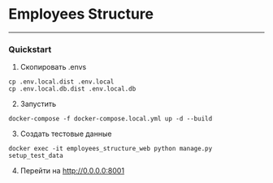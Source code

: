 # Employees Structure

---

### Quickstart


1. Скопировать .envs
```
cp .env.local.dist .env.local
cp .env.local.db.dist .env.local.db
``` 
2. Запустить
```
docker-compose -f docker-compose.local.yml up -d --build
```
3. Создать тестовые данные
```
docker exec -it employees_structure_web python manage.py setup_test_data
```
4. Перейти на http://0.0.0.0:8001